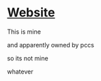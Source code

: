 # [Website](http://adkim.github.io/)

This is mine

and apparently owned by pccs

so its not mine

whatever
